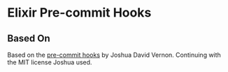 # Elixir Pre-commit Hooks

## Based On

Based on the [pre-commit hooks](https://gitlab.com/jvenom/elixir-pre-commit-hooks) by Joshua David Vernon.
Continuing with the MIT license Joshua used.
